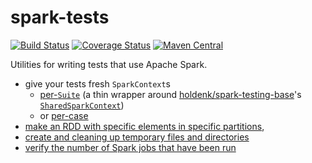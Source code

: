 # spark-tests

[![Build Status](https://travis-ci.org/hammerlab/spark-tests.svg?branch=master)](https://travis-ci.org/hammerlab/spark-tests)
[![Coverage Status](https://coveralls.io/repos/github/hammerlab/spark-tests/badge.svg)](https://coveralls.io/github/hammerlab/spark-tests)
[![Maven Central](https://img.shields.io/maven-central/v/org.hammerlab/spark-tests_2.11.svg?maxAge=1800)](http://search.maven.org/#search%7Cga%7C1%7Cspark-tests)

Utilities for writing tests that use Apache Spark.

- give your tests fresh `SparkContext`s
  - [per-`Suite`](https://github.com/hammerlab/spark-tests/blob/master/src/main/scala/org/hammerlab/test/spark/SparkSuite.scala) (a thin wrapper around [holdenk/spark-testing-base](https://github.com/holdenk/spark-testing-base)'s [`SharedSparkContext`](https://github.com/holdenk/spark-testing-base/blob/v0.3.3/src/main/1.3/scala/com/holdenkarau/spark/testing/SharedSparkContext.scala))
  - or [per-case](https://github.com/hammerlab/spark-tests/blob/master/src/main/scala/org/hammerlab/test/spark/PerCaseSuite.scala)
- [make an RDD with specific elements in specific partitions](https://github.com/hammerlab/spark-tests/blob/master/src/main/scala/org/hammerlab/test/rdd/Util.scala),
- [create and cleaning up temporary files and directories](https://github.com/hammerlab/spark-tests/blob/master/src/main/scala/org/hammerlab/test/TmpFiles.scala)
- [verify the number of Spark jobs that have been run](https://github.com/hammerlab/spark-tests/blob/master/src/main/scala/org/apache/spark/scheduler/test/NumJobsUtil.scala)
